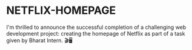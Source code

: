 # NETFLIX-HOMEPAGE
I'm thrilled to announce the successful completion of a challenging web development project: creating the homepage of Netflix as part of a task given by Bharat Intern. 🎬🖥️
